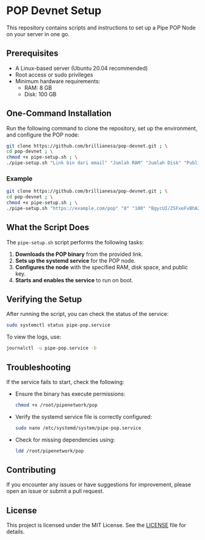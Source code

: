 
# POP Devnet Setup

This repository contains scripts and instructions to set up a Pipe POP Node on your server in one go.

## Prerequisites

- A Linux-based server (Ubuntu 20.04 recommended)
- Root access or sudo privileges
- Minimum hardware requirements:
  - RAM: 8 GB
  - Disk: 100 GB

## One-Command Installation

Run the following command to clone the repository, set up the environment, and configure the POP node:

```bash
git clone https://github.com/brillianesa/pop-devnet.git ; \
cd pop-devnet ; \
chmod +x pipe-setup.sh ; \
./pipe-setup.sh "Link bin dari email" "Jumlah RAM" "Jumlah Disk" "Public Key"
```

### Example

```bash
git clone https://github.com/brillianesa/pop-devnet.git ; \
cd pop-devnet ; \
chmod +x pipe-setup.sh ; \
./pipe-setup.sh "https://example.com/pop" "8" "100" "BgycUI/ZSFxeFvBhA2323ymahe383A62vuFRMcZHscXVYzd"
```

## What the Script Does

The `pipe-setup.sh` script performs the following tasks:

1. **Downloads the POP binary** from the provided link.
2. **Sets up the systemd service** for the POP node.
3. **Configures the node** with the specified RAM, disk space, and public key.
4. **Starts and enables the service** to run on boot.

## Verifying the Setup

After running the script, you can check the status of the service:

```bash
sudo systemctl status pipe-pop.service
```

To view the logs, use:

```bash
journalctl -u pipe-pop.service -b
```

## Troubleshooting

If the service fails to start, check the following:

- Ensure the binary has execute permissions:
  ```bash
  chmod +x /root/pipenetwork/pop
  ```
- Verify the systemd service file is correctly configured:
  ```bash
  sudo nano /etc/systemd/system/pipe-pop.service
  ```
- Check for missing dependencies using:
  ```bash
  ldd /root/pipenetwork/pop
  ```

## Contributing

If you encounter any issues or have suggestions for improvement, please open an issue or submit a pull request.

## License

This project is licensed under the MIT License. See the [LICENSE](LICENSE) file for details.


